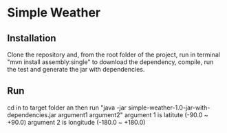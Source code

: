 # Simple Weather

## Installation
Clone the repository and, from the root folder of the project, run in terminal
"mvn install assembly:single"
to download the dependency, compile, run the test and generate the jar with dependencies.

## Run
cd in to target folder an then run
"java -jar simple-weather-1.0-jar-with-dependencies.jar argument1 argument2"
argument 1 is latitute (-90.0 ~ +90.0)
argument 2 is longitude (-180.0 ~ +180.0)
